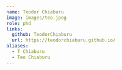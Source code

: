 ```yaml
---
name: Teodor Chiaburu
image: images/teo.jpeg
role: phd
links:
  github: TeodorChiaburu
  url: https://teodorchiaburu.github.io/
aliases:
  - T Chiaburu 
  - Teo Chiaburu
---
```



